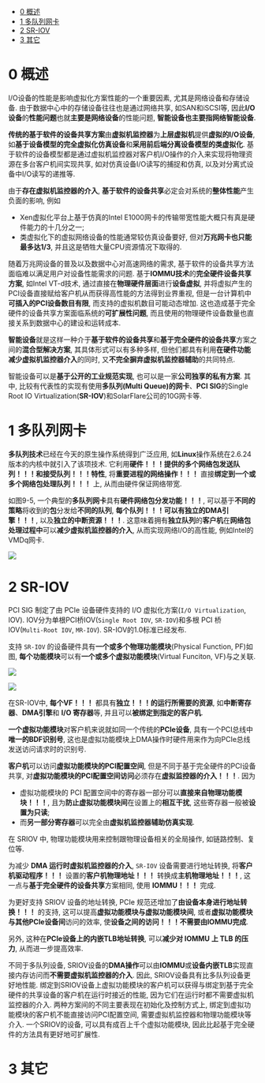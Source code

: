 
<!-- @import "[TOC]" {cmd="toc" depthFrom=1 depthTo=6 orderedList=false} -->

<!-- code_chunk_output -->

- [0 概述](#0-概述)
- [1 多队列网卡](#1-多队列网卡)
- [2 SR-IOV](#2-sr-iov)
- [3 其它](#3-其它)

<!-- /code_chunk_output -->

# 0 概述

I/O设备的性能是影响虚拟化方案性能的一个重要因素, 尤其是网络设备和存储设备. 由于数据中心中的存储设备往往也是通过网络共享, 如SAN和iSCSI等, 因此**I/O设备**的**性能问题**也就**主要是网络设备**的性能问题, **智能设备也主要指网络智能设备**.

**传统的基于软件的设备共享方案**由**虚拟机监控器**为**上层虚拟机**提供**虚拟的I/O设备**, 如**基于设备模型的完全虚拟化仿真设备**和**采用前后端分离设备模型的类虚拟化**. 基于软件的设备模型都是通过虚拟机监控器对客户机I/O操作的介入来实现将物理资源在多台客户机间实现共享, 如对仿真设备I/O读写的捕捉和仿真, 以及对分离式设备中I/O读写的递推等.

由于**存在虚拟机监控器的介入**, **基于软件的设备共享**必定会对系统的**整体性能**产生负面的影响, 例如

- Xen虚拟化平台上基于仿真的Intel E1000网卡的传输带宽性能大概只有真是硬件能力的十几分之一;
- 类虚拟化下的虚拟网络设备的性能通常较仿真设备要好, 但对**万兆网卡也只能最多达1/3**, 并且这是牺牲大量CPU资源情况下取得的.

随着万兆网设备的普及以及数据中心对高速网络的需求, 基于软件的设备共享方法面临难以满足用户对设备性能需求的问题. 基于**IOMMU技术**的**完全硬件设备共享方案**, 如Intel VT\-d技术, 通过直接在**物理硬件层面**进行**设备虚拟**, 并将虚拟产生的PCI设备直接赋给客户机从而获得高性能的方法得到业界重视, 但是一台计算机中**可插入的PCI设备数目有限**, 而支持的虚拟机数目可能动态增加. 这也造成基于完全硬件的设备共享方案面临系统的**可扩展性问题**, 而且使用的物理硬件设备数量也直接关系到数据中心的建设和运转成本.

**智能设备**就是这样一种介于**基于软件的设备共享**和**基于完全硬件的设备共享**方案之间的**混合型解决方案**, 其具体形式可以有多种多样, 但他们都具有利用**在硬件功能减少虚拟机监控器介入**的同时, 又**不完全摒弃虚拟机监控器辅助**的共同特点.

智能设备可以是**基于公开的工业规范实现**, 也可以是一家**公司独享的私有方案**. 其中, 比较有代表性的实现有使用**多队列(Multi Queue)的网卡**、**PCI SIG**的Single Root IO Virtualization(**SR\-IOV**)和SolarFlare公司的10G网卡等.

# 1 多队列网卡

**多队列技术**已经在今天的原生操作系统得到广泛应用, 如**Linux**操作系统在2.6.24版本的内核中就引入了该项技术. 它利用**硬件！！！提供的多个网络包发送队列！！！和接受队列！！！特性**, 将**重要进程的网络操作！！！** 直接**绑定到一个或多个网络包处理队列！！！** 上, 从而由硬件保证网络带宽.

如图9\-5, 一个典型的**多队列网卡**具有**硬件网络包分发功能！！！**, 可以基于**不同的策略**将收到的**包**分发给**不同的队列**, **每个队列！！！**可以有**独立的DMA引擎！！！**, 以及**独立的中断资源！！！**. 这意味着拥有**独立队列**的**客户机**在**网络包处理过程中**可以**减少虚拟机监控器的介入**, 从而实现网络I/O的高性能, 例如Intel的VMDq网卡.

![](./images/2019-05-06-16-39-07.png)

# 2 SR-IOV

PCI SIG 制定了由 PCIe 设备硬件支持的 I/O 虚拟化方案(`I/O Virtualization`, IOV). IOV分为单根PCI桥IOV(`Single Root IOV`, `SR-IOV`)和多根 PCI 桥 IOV(`Multi-Root IOV`, `MR-IOV`). SR\-IOV的1.0标准已经发布.

支持 `SR-IOV` 的设备硬件具有**一个或多个物理功能模块**(Physical Function, PF)如图, **每个功能模块**可以有**一个或多个虚拟功能模块**(Virtual Funciton, VF)与之关联.

![](./images/2019-05-14-10-18-15.png)

![](./images/2019-05-06-16-51-27.png)

在SR\-IOV中, **每个VF！！！** 都具有**独立！！！的运行所需要的资源**, 如**中断寄存器**、**DMA引擎**和 **I/O 寄存器**等, 并且可以**被绑定到指定的客户机**.

**一个虚拟功能模块**对客户机来说就如同一个传统的**PCIe设备**, 具有一个PCI总线中**唯一的BDF识别号**, 这也是虚拟功能模块上DMA操作时硬件用来作为向PCIe总线发送访问请求时的识别号.

**客户机**可以访问**虚拟功能模块的PCI配置空间**, 但是不同于基于完全硬件的PCI设备共享, 对**虚拟功能模块的PCI配置空间访问**必须存在**虚拟监控器的介入！！！**. 因为

- 虚拟功能模块的 PCI 配置空间中的寄存器一部分可以**直接来自物理功能模块！！！**, 且为**防止虚拟功能模块间**在设置上的**相互干扰**, 这些寄存器一般被**设置为只读**;
- 而**另一部分寄存器**可以完全由**虚拟机监控器辅助仿真实现**.

在 SRIOV 中, 物理功能模块用来控制跟物理设备相关的全局操作, 如链路控制、复位等.

为减少 **DMA 运行时虚拟机监控器的介入**, `SR-IOV` 设备需要进行地址转换, 将**客户机驱动程序！！！** 设置的**客户机物理地址！！！** 转换成**主机物理地址！！！**, 这一点与**基于完全硬件的设备共享**方案相同, 使用 **IOMMU！！！** 完成.

为更好支持 SRIOV 设备的地址转换, PCIe 规范还增加了**由设备本身进行地址转换！！！** 的支持, 这可以提高**虚拟功能模块与虚拟功能模块间**, 或者**虚拟功能模块与其他PCIe设备间**访问的效率, 使**设备之间的访问！！！不需要由IOMMU完成**.

另外, 这种在**PCIe设备上的内嵌TLB地址转换**, 可以**减少对 IOMMU 上 TLB 的压力**, 从而进一步提高效率.

不同于多队列设备, SRIOV设备的**DMA操作**可以由**IOMMU**或**设备内嵌TLB**实现直接内存访问而**不需要虚拟机监控器的介入**. 因此, SRIOV设备具有比多队列设备更好地性能. 绑定到SRIOV设备上虚拟功能模块的客户机可以获得与绑定到基于完全硬件的共享设备的客户机在运行时接近的性能, 因为它们在运行时都不需要虚拟机监控器的介入. 两种方案间的不同主要表现在初始化及控制方式上, 绑定到虚拟功能模块的客户机不能直接访问PCI配置空间, 需要虚拟机监控器和物理功能模块等介入. 一个SRIOV的设备, 可以具有成百上千个虚拟功能模块, 因此比起基于完全硬件的方法具有更好地可扩展性.

# 3 其它

